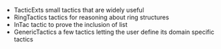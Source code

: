   * TacticExts small tactics that are widely useful
  * RingTactics tactics for reasoning about ring structures
  * InTac tactic to prove the inclusion of list
  * GenericTactics a few tactics letting the user define its domain specific tactics
